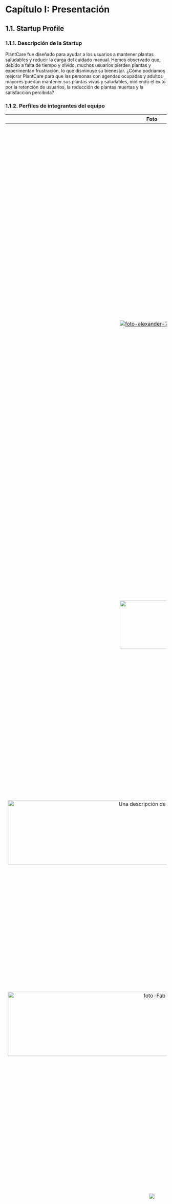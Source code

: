 # Capítulo I: Presentación

## 1.1. Startup Profile



### 1.1.1. Descripción de la Startup
PlantCare fue diseñado para ayudar a los usuarios a mantener plantas saludables y reducir la carga del cuidado manual. Hemos observado que, debido a falta de tiempo y olvido, muchos usuarios pierden plantas y experimentan frustración, lo que disminuye su bienestar. ¿Cómo podríamos mejorar PlantCare para que las personas con agendas ocupadas y adultos mayores puedan mantener sus plantas vivas y saludables, midiendo el éxito por la retención de usuarios, la reducción de plantas muertas y la satisfacción percibida?

### 1.1.2. Perfiles de integrantes del equipo
|           Foto                        |                                                                                                                                                                                                                                                                                                    Descripción                                                                                                                                                                                                                                                                                                    |
| :------------------------------------------------: | :---------------------------------------------------------------------------------------------------------------------------------------------------------------------------------------------------------------------------------------------------------------------------------------------------------------------------------------------------------------------------------------------------------------------------------------------------------------------------------------------------------------------------------------------------------------------------------------------------------------: |
| [![foto-alexander-797.jpg](https://i.postimg.cc/9Xw4d68h/foto-alexander-797.jpg)](https://postimg.cc/rzcFcP2n) |        **Cantoral Sedamano, Alexander Alberto - u20181b152** <br> Estudiante de Ingeniería de Software con sólidos conocimientos en programación de aplicaciones web, manejo intermedio de bases de datos con SQL y experiencia en el uso de herramientas tecnológicas de diversos rubros.<br>Destaco por mi capacidad para presentar y analizar información mediante Excel y Power BI, así como por mi participación activa en el desarrollo y despliegue de soluciones de software.<br>Además, cuento con habilidades versátiles en el uso de herramientas comunes para el trabajo universitario. En el ámbito de las habilidades blandas, me caracterizo por ser organizado, comprometido con la calidad de las entregas y por saber trabajar eficientemente en equipo.|
| <img src="https://github.com/user-attachments/assets/9895e794-a88f-4436-a332-8d5c8112f9cb" width="200" height="150"> |**Chirinos Zúñiga, Rodrigo - u202217804** <br> Tengo 21 años, soy estudiante de la carrera de Ingeniería de Software, considero que soy una persona responsable y de escucha activa. Estoy comprometido con mis compañeros en realizar un buen trabajo y así aprender todos en el proceso. También tengo conocimientos en programación en C++, HTML, CSS y JavaScript. |
|<img src="https://camo.githubusercontent.com/d34b65759d16b5c85591fadc923b8b4442d58713ffa5a8252ecf550f0d0bd1f0/68747470733a2f2f692e706f7374696d672e63632f375a5942676430522f646173646577712e706e6720" width="900" height="200" alt="Una descripción de la imagen">  |  **Casaverde De La Cruz, Ernesto David - u20221b657**   <br> Tengo 21 años, soy estudiante de la carrera de Ingeniería de Software, considero que soy una persona responsable y amable. Mis habilidades va desde la programacion frontd, backend,  c++, devops, redes, etc . adema cuento con habilidades estrategicas en la gestion de proyectos. estoy dispuesto a aprender nuevas tecnologias            |
|<img src="https://i.ibb.co/sdJhBW7V/foto-fab3.jpg" width="900" height="200" alt="foto-Fab">|**Reyes Trujillano, Fabian Alonso - u202218233**   <br> Tengo 20 años y soy estudiante de la carrera de ingenieria de software. Soy una persona segura de sí misma, capaz de tomar decisiones importantes y brindar ideas rápidas para solucionar un problema. Tengo conocimientos intermedios en C++, Python, HTML.
|<img src="https://github.com/user-attachments/assets/6e621406-9662-4f9f-964c-249eb7cb17a1">|**Zevallos Linares, Alessandro Netto - u202216035**   <br> Soy estudiante de Ingeniería de Software con un fuerte interés en el desarrollo de productos digitales y la tecnología. En mi tiempo libre, me gusta jugar videojuegos. También tengo un interés especial en la música, lo que me ayuda a equilibrar mi vida académica y personal.
|<img src="https://media.licdn.com/dms/image/v2/D4E03AQGLitWTY_J4wg/profile-displayphoto-scale_200_200/B4EZifs6LGGoAk-/0/1755026008199?e=2147483647&v=beta&t=Mo8d-bbGHkNjWSVkfmRZAmPnNvHCDET1ynOZKWdN8GI">|**Hurtado Palomino, Francisco Juan - u202117498**   <br> Soy un estudiente de ingenieria de Software, con un gusto personal hacia el desarrollo front-end, en los lenguajes de Vue.js, React y Astro5.0. Tengo habilidades sociales, por lo cual se me facilta conectar con mis compañeros.
|<img src="https://i.postimg.cc/bY2xjPqB/20230417-151127-001-1.jpg">|**Silva Morales, Renzo Cesar - u202117498**   <br> Tengo 20 años y soy estudiante de la carrera de Ingeniería de Software. Me considero una persona responsable, empática y siempre estoy dispuesto a ayudar a los demás. Tengo conocimientos en programación en Java, C# y Python.

## 1.2. Solution Profile

### 1.2.1 Antecedentes y problemática
Con la finalidad de poder conocer y comprender con mayor precisión las necesidades de nuestros usuarios, en este caso universitarios, hemos hecho un estudio por medio de la técnica 5w’s & 2H’s. Según el sitio web Rockcontent (2019) 5w’s & 2H’s es una de las metodologías de gestión empresarial más utilizadas. Puede aplicarse en muchos momentos, empresas y proyectos, ayuda a responder una serie de preguntas decisivas para hacer que las acciones de un negocio sean más estratégicas y precisas. Sin más preámbulos, por siguiente mostraremos la información que hemos logrado recopilar por medio de esta técnica.

| LAS 5W y 2H | Pregunta                                                | Descripción                                                                                                                                                                                                                                                                                                                                                                                                                                                                                                          |
| ----------- | ------------------------------------------------------- | -------------------------------------------------------------------------------------------------------------------------------------------------------------------------------------------------------------------------------------------------------------------------------------------------------------------------------------------------------------------------------------------------------------------------------------------------------------------------------------------------------------------- |
| What?        | ¿Cuál es el problema?           | Personas (ocupadas, aficionados con varias macetas, adultos mayores) no mantienen humedades óptimas en macetas por falta de tiempo, olvido, lo que provoca plantas estresadas/muertas, frustración y pérdida de bienestar.    |
| When?       | ¿Cuándo sucede el problema?  | Ocurre de forma recurrente: durante periodos de alta ocupación laboral (semanas laborales), viajes de fin de semana, temporadas cambiantes (verano/invierno)                                                       |
| Where?       | ¿Dónde sucede el problema?        |  En hogares urbanos, departamentos, oficinas; en espacios con varios contenedores donde es difícil llevar el control manual. |
| Why?      | ¿Por qué sucede el problema?    | Por combinación de: (1) falta de tiempo/distribución de actividades, (2) falta de recordatorios prácticos, (3) desconocimiento de necesidades particulares de cada especie. |
| Who?        | ¿Qué llevara a las personas a usar nuestro producto?  | - Valor percibido (evitar plantas muertas) + comodidad (notificaciones que indican qué y cuándo regar). <br> - Adultos mayores: apoyo para mantener independencia y ocupación terapéutica. <br> - Profesionales: ahorro de tiempo y tranquilidad; aficionados: optimizar salud de colecciones.  |
| How?        | ¿En qué condiciones los clientes usaran nuestro producto?   | Clientes usarán la app y sensores en entornos con conectividad, recibirán notificaciones push; usarán la solución completa con sensores. Uso en interiores y balcones.  |
| How Much?   | ¿Con qué frecuencia o en qué cantidad se utilizará nuestro producto? |  Frecuencia: check diario/semana de humedad (dependiendo de planta). Notificaciones por maceta típicamente 1–4 veces/mes según espécie y estación. Cantidad: usuarios básicos comienzan con 1–3 macetas; aficionados 5–20 macetas; la tarifa se ajusta por maceta adicional. |         

### 1.2.2 Lean UX Process.

#### 1.2.2.1. Lean UX Problem Statements.

##### Dominio:

El sector de aplicación es cuidado doméstico de plantas mediante IoT y software móvil, con foco en hogares urbanos (departamentos y oficinas) que buscan soluciones de bajo esfuerzo para mantener plantas saludables. El enfoque combina hardware (sensores de humedad), conectividad, analítica ligera y una aplicación web y móvil para automatizar monitoreo, notificaciones y recomendaciones por especie, optimizando tiempo y reduciendo la ansiedad asociada al cuidado de plantas.

##### Segmentos de Clientes

__Segmento 1 — Personas ocupadas (departamentos / oficinas)__

- Edad aproximada: 25–55 años.
- Poseen pocas plantas (1–5) con valor decorativo.
- Necesitan soluciones “set-and-forget”: configuración simple, - notificaciones fiables, mínima interacción diaria.
- Sus principales requisitos: tranquilidad, fiabilidad y ahorro de tiempo.

__Segmento 2 — Aficionados amateurs__

- Edad aproximada: 30–65 años.
- Tienen colecciones más grandes (5–20 plantas).
- Buscan aprendizaje, datos históricos y recomendaciones por especie.
- Sus principales requisitos: perfiles de planta, gráficos/historial, y control sobre configuraciones avanzadas.

##### Puntos de Dolor (Pain Points)

- Olvido y ansiedad por el riego: los usuarios olvidan regar y temen perder plantas.
- Muertes o deterioro de plantas: pérdidas económicas y emocionales al no detectar condiciones críticas a tiempo.
- Falsas alertas / falta de confianza: notificaciones incorrectas que erosionan la confianza en el sistema.
- Sensores inexactos o defectuosos: hardware sin calibración provoca errores en decisiones.
- Tiempo y complejidad: configurar y mantener varias macetas puede ser tedioso.
- Falta de conocimiento: los usuarios no siempre saben las necesidades específicas por especie.
- Soluciones fragmentadas o caras: alternativas en el mercado son costosas, complejas o no integradas (hardware + software).

##### Brecha Identificada (Gap)

Existe una carencia de soluciones domésticas que sean integradas, confiables y asequibles, con características específicas:

- Confiabilidad técnica: sensores calibrados + algoritmos que minimicen falsas alertas.
- Experiencia simple: onboarding y configuración pensados para usuarios ocupados.
- Personalización por especie: perfiles de planta y recomendaciones accionables.
- Modelo de precios claro: planes escalables, adaptados a distintos tamaños de colección.
- Captura de feedback in-app: mecanismo sencillo para que el usuario marque alertas útiles/incorrectas y así mejorar el sistema.

##### Visión / Estrategia
Visión: Democratizar el cuidado de plantas en el hogar transformando la tecnología en una experiencia confiable y de bajo esfuerzo que entregue tranquilidad, plantas más saludables y aprendizaje progresivo.

Estrategia (resumen de iniciativas):

- Producto: desarrollar una solución hardware + app modular y de bajo costo: sensores de humedad calibrables, notificaciones inteligentes, perfiles de planta y dashboard multi-maceta.
- Calidad y confianza: priorizar QA de hardware, algoritmos de calibración y captura de feedback para mantener falsas alertas <10%.
- MVP enfocado: lanzar funciones críticas primero (conexión de primera maceta, notificaciones configurables).
- Medición y metas: alinear desarrollo con KPIs concretos: Activación ≥40% (1 maceta en 7 días), Retención ≥25% a 30 días, Conversión 3–7% a 90 días, Falsas alertas <10%.
- Monetización: modelo básico (hasta 3 macetas / Premium hasta 10 + pago por maceta extra).
- Comunidad y aprendizaje: crear canales para compartir aprendizajes, recomendaciones.


#### 1.2.2.2. Lean UX Assumptions.

Para desarrollar la aplicación PlantCare, partimos de varias suposiciones clave que guiarán nuestro proceso de diseño y desarrollo. Estas suposiciones están basadas en una comprensión inicial de las necesidades y problemas de nuestros usuarios objetivo, así como en los resultados esperados para el negocio. A medida que avanzamos en el desarrollo, estas suposiciones se validarán mediante pruebas y retroalimentación continua para asegurar que la solución propuesta cumpla con las expectativas y resuelva eficazmente los desafíos identificados.


**Features:**
- Sensores de humedad por maceta .
- Notificaciones push (alerta cuando regar).
- Perfiles de planta.
- Historial y gráficas de humedad / riegos.
- Gestión de múltiples macetas (agregar/editar).
- Planes y facturación: Básico (hasta 3 macetas), Premium (hasta 10), pago por maceta extra.

**Business Outcomes:**

Definimos nuestro éxito a través de los siguientes resultados medibles, que nos indicarán si estamos progresando hacia nuestra visión:

- Activación: ≥40% de los nuevos usuarios conectan al menos 1 maceta dentro de los primeros 7 días desde el registro.

- Retención: ≥25% de los usuarios que activaron una maceta regresan a la aplicación y realizan al menos una acción significativa (ej: revisar estado, registrar un riego, consultar el historial) 30 días después de su primer uso.

- Monetización: Una tasa de conversión a un plan de suscripción de pago (Premium o compra de maceta extra) de entre el 3% y el 7% en un período de 90 días tras el registro.

- Calidad: Mantener el porcentaje de falsas alertas (notificaciones de riego enviadas incorrectamente cuando el sensor indica que la planta no lo necesita) por debajo del <10% del total de alertas generadas, con el objetivo de preservar la confianza del usuario y sostener la retención.

**Users:**
- **Segmento 1 – Personas ocupadas (departamentos/oficinas):** profesionales con jornada completa, viven en departamentos, suelen tener 1–5 plantas decorativas. Buscan soluciones que requieran poco mantenimiento y ofrezcan tranquilidad.

- **Segmento 2 – Aficionados amateurs:** personas con más plantas (5–20), desean optimizar salud de sus colecciones, les interesa las recomendaciones para diferentes especies.

**User Outcomes & Benefits:**

Nuestro producto está diseñado para entregar los siguientes beneficios fundamentales a nuestros usuarios:

- Tranquilidad y Paz Mental: Eliminar el estrés y la ansiedad de olvidarse de regar las plantas. Los usuarios confían en que PlantCare les avisará a tiempo, permitiéndoles desconectar de la preocupación constante.

- Plantas Más Saludables y Menos Pérdidas: Lograr un mayor porcentaje de supervivencia y un mejor estado de salud general de sus plantas, reduciendo la frustración y el costo asociado a tener que reemplazarlas.

- Ahorro de Tiempo y Esfuerzo: Liberar al usuario de la carga de tener que revisar manualmente la humedad de la tierra de cada maceta de forma constante, automatizando el monitoreo.

- Aprendizaje y Mejora Continua: Empoderar a los usuarios con conocimientos sobre las necesidades específicas de cada planta, permitiéndoles convertirse en mejores cuidadores con el tiempo a través de recomendaciones e insights basados en datos.

**User Assumptions:**

- **¿Quién es el usuario?** Segmento 1: Personas ocupadas (25-55 años) que viven en departamentos u oficinas.
Segmento 2: Aficionados amateurs (55+ años) con más plantas y interés en optimizar su cuidado.


- **¿Dónde encaja la aplicación en su vida?** Encaja como una herramienta de apoyo en su rutina diaria/semanal en el hogar. La consultan para ver el estado de las plantas y confían en sus notificaciones para actuar. Para el Segmento 2, también es una herramienta de aprendizaje.

- **¿Qué problemas tienen nuestros usuarios y como se puede resolver?** Resuelve el problema principal del olvido y la falta de tiempo para regar (Segmento 1). También soluciona la falta de conocimiento sobre las necesidades específicas de cada tipo de planta y la gestión de múltiples plantas (Segmento 2).

- **¿Dónde y cuándo es usada nuestra aplicación?**  Se usa predominantemente en el hogar. Las notificaciones se reciben y actúan durante las mañanas, tardes y fines de semana. La aplicación se consulta de forma rápida para ver estados. El Segmento 2 puede usarla con más frecuencia para revisar historiales y gráficas.

- **¿Qué características son importantes?** Para el Segmento 1: Notificaciones push precisas y facilidad de configuración. Para el Segmento 2: Perfiles de planta, historial y gráficas de humedad/riegos, y gestión de múltiples macetas.
 Para ambos: Fiabilidad y precisión de los sensores.

- **¿Cómo debe verse nuestra aplicación y como debe comportarse?** Debe tener una interfaz de usuario (UI) limpia, minimalista y mobile-first. Su comportamiento debe ser discreto (notificaciones solo cuando es necesario) y confiable. Para el Segmento 2, la UI debe permitir un acceso rápido a datos históricos.



**Business Assumptions**
- Creo que mis clientes tienen la necesidad de mantener sus plantas vivas y saludables sin que les consuma mucho tiempo o les genere estrés.

- Estas necesidades se pueden resolver con un sistema de sensores de humedad económicos, conectados a una aplicación que envíe notificaciones inteligentes y personalizadas por tipo de planta.

- Mis clientes iniciales son (o serán) profesionales ocupados de 25-55 años que viven en departamentos (Segmento 1) y adultos mayores de 55+ años aficionados a las plantas (Segmento 2).

- El valor principal que un cliente quiere obtener de mi servicio es tranquilidad y confianza de que sus plantas están siendo cuidadas correctamente.

- El cliente también puede obtener estos beneficios adicionales aprendizaje sobre el cuidado de plantas, ahorro de tiempo y dinero al no tener que reemplazar plantas muertas.

- Adquiriré a la mayoría de mis clientes a través de marketing digital (redes sociales, blogs de jardinería) y boca a boca entre comunidades de entusiastas.

- Ganaré dinero ofreciendo planes de suscripción: Básico (hasta 3 macetas), Premium (hasta 10) y un cargo adicional por maceta extra más allá de eso.

- Mi competencia principal en el mercado será aplicaciones de recordatorio genéricas, sensores de humedad de otras marcas y métodos tradicionales de cuidado.

- Les venceremos debido a una experiencia integrada y sencilla (hardware + software), notificaciones más inteligentes basadas en perfiles de planta específicos y un modelo de precios claro.

- Mi mayor riesgo de producto es que los sensores fallen o generen falsas alertas (>10%), lo que llevaría a la pérdida de confianza del usuario y a un abandono del servicio.

- Resolveremos esto a través de un riguroso control de calidad del hardware, algoritmos de calibración y una fácil reposición de sensores defectuosos.

#### 1.2.2.3. Lean UX Hypothesis Statements.
Para asegurar que nuestra solución esté alineada con las necesidades y expectativas de nuestros usuarios, hemos formulado las siguientes hipótesis utilizando el enfoque Lean UX. Este enfoque nos permitirá validar nuestras suposiciones a través de iteraciones constantes y ajustes basados en el feedback de los usuarios.


- **Creemos que** lograremos Activación: ≥40%
**si** personas ocupadas y aficionados nuevos
**alcanzan** confianza inmediata sobre el funcionamiento del sistema tras la primera experiencia de uso
**con una demo interactiva** en la app que simula la lectura de humedad y envía una notificación de prueba.

- **Creemos que lograremos** Retención: ≥25% a 30 días
**si** personas ocupadas (Segmento 1)
**alcanzan** tranquilidad continua y respuestas rápidas cuando reciben alertas
**con notificaciones push** calibradas por especie y contexto.

- **Creemos que lograremos** Retención: ≥25% a 30 días
**si** aficionados amateurs (Segmento 2)
**alcanzan** mayor engagement y utilidad por disponer de datos históricos relevantes
**con historial y gráficas** de humedad/riego accesibles desde la pantalla principal.

- **Creemos que lograremos** Retención: ≥25% a 30 días
**si** ambos segmentos
**alcanzan mayor** confianza en las alertas gracias a la mejora continua del sistema
**con un mecanismo simple de feedback** para marcar alertas “útiles / incorrectas”.

- **Creemos que lograremos** Monetización: conversión 3%–7% en 90 días
**si** aficionados con >5 macetas (Segmento 2)
**alcanzan** una percepción clara de valor agregado por funcionalidades avanzadas
**con un plan Premium** que incluye perfiles por especie, historial extendido y análisis avanzados.

#### 1.2.2.4. Lean UX Canvas.
<table border="1" cellpadding="10" cellspacing="0">
    <tr>
        <td><strong>Lean UX Canvas</strong></td>
        <td><strong>Fecha:</strong> 05/09/2025</td>
        <td><strong>Primera Iteración</strong></td>
    </tr>
    <tr>
        <td>
            <strong>Business Problem</strong><br>
            Muchas personas (profesionales ocupados y aficionados con colecciones domésticas) olvidan o no pueden mantener niveles de humedad óptimos en sus macetas. Esto resulta en plantas deterioradas o muertas, generando frustración, pérdida de dinero y estrés. Se requiere una solución accesible y confiable que automatice el monitoreo, reduzca las falsas alertas y genere confianza en las notificaciones.
        </td>
        <td>
            <strong>Solutions</strong><br>
            - Sensores de humedad calibrables por maceta.<br> 
            - App móvil/web con notificaciones push inteligentes.<br> 
            - Perfiles de planta personalizados según especie.<br> 
            - Historial y gráficas de humedad/riegos.<br> 
            - Gestión de múltiples macetas (añadir, editar, eliminar).<br> 
            - Planes de suscripción escalables (Básico, Premium, extra por maceta)
        </td>
        <td>
            <strong>Business Outcomes</strong><br>
            - <strong>Activación:</strong> ≥40% conectan ≥1 maceta en los primeros 7 días.<br> 
            - <strong>Retención:</strong> ≥25% de usuarios activos a los 30 días.<br> 
            - <strong>Monetización:</strong> 3–7% conversión a plan pago en 90 días.<br> 
            - <strong>Calidad:</strong> Falsas alertas <10% del total de notificaciones.
        </td>
    </tr>
    <tr>
        <td>
            <strong>Users</strong><br>
            - <strong>Segmento 1 – Personas ocupadas (departamentos/oficinas):</strong>  profesionales con jornada completa, viven en departamentos, suelen tener 1–5 plantas decorativas. Buscan soluciones que requieran poco mantenimiento y ofrezcan tranquilidad. <br>
            - <strong>Segmento 2 – Aficionados amateurs:</strong> personas con más plantas (5–20), desean optimizar salud de sus colecciones, les interesa las recomendaciones para diferentes especies.
        </td>
        <td>
            <strong>Hypotheses</strong><br>
            - <strong>H1:</strong> Creemos que lograremos <em>Activación ≥40%</em> si los nuevos usuarios alcanzan confianza inmediata con el sistema al experimentar una <em>demo interactiva</em> que simula lectura y notificación de prueba.<br><br> 
            - <strong>H2:</strong> Creemos que lograremos <em>Retención ≥25% a 30 días</em> si las personas ocupadas experimentan <em>tranquilidad</em> al recibir <em>notificaciones push precisas y calibradas por especie</em>.<br><br> 
            - <strong>H3:</strong> Creemos que lograremos <em>Retención ≥25%</em> si los aficionados obtienen <em>valor continuo</em> a través de <em>historiales y gráficas de humedad/riego</em> accesibles desde la pantalla principal.<br><br> 
            - <strong>H4:</strong> Creemos que lograremos <em>confianza sostenida</em> y retención si ambos segmentos pueden <em>marcar alertas útiles o incorrectas</em> mediante un mecanismo de feedback simple.<br><br> 
            - <strong>H5:</strong> Creemos que lograremos <em>Monetización 3–7%</em> si los usuarios con >5 macetas perciben <em>valor agregado</em> en un <em>plan Premium</em> con perfiles por especie y análisis avanzados. </td> <td> 
        </td>
        <td>
            <strong>User Outcomes & Benefits</strong><br> 
            - Tranquilidad y confianza en el cuidado automatizado.<br> 
            - Plantas más saludables y menos pérdidas.<br> 
            - Ahorro de tiempo y esfuerzo en el riego.<br> 
            - Aprendizaje progresivo mediante insights por especie.<br> 
            - Confianza sostenida gracias a la precisión de alertas y sensores.
        </td>
    </tr>
    <tr>
        <td>
            <strong>What's the most important thing we need to learn first?</strong><br>
            - Si los usuarios confían en las alertas y las perciben como útiles.<br> 
            - Si las notificaciones generan acciones reales (riego, revisión).<br> 
            - Si existe disposición a pagar por planes con funciones avanzadas.
        </td>
        <td colspan="2">
            <strong>What's the least amount of work we need to do to learn the next most important?</strong><br>
            Ejecutar un experimento mínimo:<br> 
            1) Landing page + oferta pre-order para medir interés y willingness-to-pay;<br> 
            2) Contar con ~20 usuarios por 4 semanas para validar que las alertas generan acción; <br>
            3) Prototipo y notificaciones para tests moderados (8–12 sesiones).<br> 
            Estos tres pasos requieren bajo coste y entregan la evidencia clave para decidir invertir en hardware.
        </td>
    </tr>
</table>




## 1.3. Segmentos objetivo

Para asegurar el éxito de PlantCare, hemos identificado dos segmentos clave que serán el foco principal de nuestras estrategias de desarrollo y marketing. Estos segmentos representan a nuestros usuarios ideales y nos permitirán adaptar nuestras funcionalidades y servicios a sus necesidades específicas, maximizando así el impacto de la plataforma.

- **Segmento 1 – Personas ocupadas (departamentos/oficinas):** La mayoría de las personas en este grupo son expertos con edades comprendidas entre 25 y 45 años, que viven en zonas urbanas de Lima Metropolitana y están empleados a tiempo completo o mediante un modelo híbrido. Generalmente poseen entre una y cinco plantas ornamentales en sus hogares o lugares de trabajo, que utilizan para embellecer sus entornos, reducir el estrés y fomentar su bienestar. Sin embargo, su vida apresurada y la falta de tiempo dificultan el adecuado cuidado de las plantas, lo que les genera frustración cuando estas se deterioran o mueren.

- **Segmento 2 – Aficionados:** Esta agrupación está compuesta por personas de entre 30 y 65 años, quienes muestran un interés constante en la jardinería y el cuidado de las plantas en casa. Su meta es optimizar el bienestar de sus plantas, lo cual se logra mediante la regulación de elementos como la humedad, el tipo de suelo y la frecuencia del riego. Poseen entre 5 y 20 plantas de distintas especies. <br> Este público tiene una preferencia especial por los atributos avanzados: personalización por especie, gráficos de comparación, sugerencias basadas en información y registros de riego. Para ellos, PlantCare es una herramienta tecnológica que mezcla la precisión, el aprendizaje constante y un manejo eficiente de sus recursos y tiempo.
